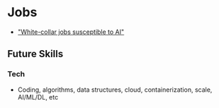 # Jobs

- ["White-collar jobs susceptible to AI"](https://www.linkedin.com/feed/news/white-collar-jobs-susceptible-to-ai-4460987/)

## Future Skills

### Tech

- Coding, algorithms, data structures, cloud, containerization, scale, AI/ML/DL, etc